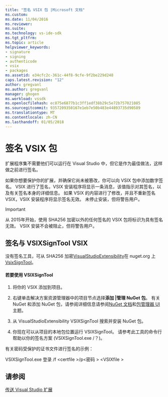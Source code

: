 ```yaml
---
title: "签名 VSIX 包 |Microsoft 文档"
ms.custom: 
ms.date: 11/04/2016
ms.reviewer: 
ms.suite: 
ms.technology: vs-ide-sdk
ms.tgt_pltfrm: 
ms.topic: article
helpviewer_keywords:
- signature
- signing
- authenticode
- vsix
- packages
ms.assetid: e34cfc2c-361c-44f8-9cfe-9f2be229d248
caps.latest.revision: "12"
author: gregvanl
ms.author: gregvanl
manager: ghogen
ms.workload: vssdk
ms.openlocfilehash: ec875e6877b1c3ff1edf38b29c5e72b757021085
ms.sourcegitcommit: 9357209350167e1eb7e50b483e44893735d90589
ms.translationtype: MT
ms.contentlocale: zh-CN
ms.lasthandoff: 01/05/2018
---
```

# <a name="signing-vsix-packages"></a>签名 VSIX 包
扩展程序集不需要他们可以运行在 Visual Studio 中，但它是作为最佳做法，这样做之前进行签名。  
  
 如果你想要保护你的扩展，并确保它尚未被篡改，你可以向 VSIX 包中添加数字签名。 VSIX 进行了签名，VSIX 安装程序将显示一条消息，该值指示对其签名，以及有关签名本身的详细信息。 如果 VSIX 的内容进行了修改，并且不重新签名 VSIX，VSIX 安装程序将显示签名无效。 未停止安装，但将警告用户。  
  
> [!IMPORTANT]
>  从 2015年开始，使用 SHA256 加密以外的任何签名的 VSIX 包将标识为具有签名无效。 VSIX 安装不会被阻止，但将警告用户。  
  
## <a name="signing-a-vsix-with-vsixsigntool"></a>签名与 VSIXSignTool VSIX  
 没有签名工具，可从 SHA256 加密[VisualStudioExtensibility](http://www.nuget.org/profiles/VisualStudioExtensibility)在 nuget.org 上[VsixSignTool](http://www.nuget.org/packages/Microsoft.VSSDK.Vsixsigntool)。  
  
#### <a name="to-use-the-vsixsigntool"></a>若要使用 VSIXSignTool  
  
1.  将你的 VSIX 添加到项目。  
  
2.  右键单击解决方案资源管理器中的项目节点选择**添加 &#124;管理 NuGet 包**。  有关 NuGet 和添加 NuGet 包，请参阅详细信息请参阅[NuGet 文档](/NuGet)和[包管理器 UI](/NuGet/Tools/Package-Manager-UI)主题。  
  
3.  从 VisualStudioExtensibility VSIXSignTool 搜索并安装 NuGet 包。  
  
4.  你现在可以从项目的本地包位置运行 VSIXSignTool。 请参考此工具的命令行帮助以你的签名方案 (VSIXSignTool.exe /？)。  
  
 有关密码受保护的证书文件进行签名的示例：  
  
 VSIXSignTool.exe 登录 /f \<certfile >/p\<密码 > \<VSIXfile >  
  
## <a name="see-also"></a>请参阅  
 [传送 Visual Studio 扩展](../extensibility/shipping-visual-studio-extensions.md)